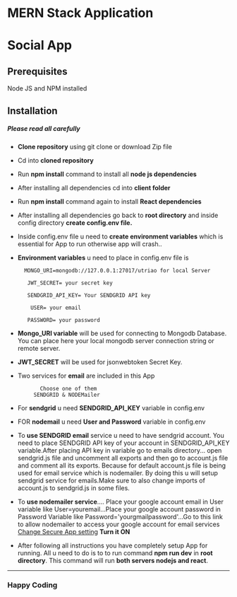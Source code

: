 # MERN Stack Application

# Social App

## Prerequisites

Node JS and NPM installed

## Installation

##### Please read all carefully

- **Clone repository** using git clone or download Zip file

- Cd into **cloned repository**

- Run **npm install** command to install all **node js dependencies**

- After installing all dependencies cd into **client folder**

- Run **npm install** command again to install **React dependencies**

- After installing all dependencies go back to **root directory** and inside config directory **create config.env file.**

- Inside config.env file u need to **create environment variables** which is essential for App to run otherwise app will crash..

- **Environment variables** u need to place in config.env file is

        MONGO_URI=mongodb://127.0.0.1:27017/utriao for local Server

         JWT_SECRET= your secret key

         SENDGRID_API_KEY= Your SENDGRID API key

          USER= your email

         PASSWORD= your password

* **Mongo_URI variable** will be used for connecting to Mongodb Database. You can place here your local mongodb server connection string or remote server.

* **JWT_SECRET** will be used for jsonwebtoken Secret Key.

* Two services for **email** are included in this App

             Choose one of them
           SENDGRID & NODEMailer

- For **sendgrid** u need **SENDGRID_API_KEY** variable in config.env

- FOR **nodemail** u need **User and Password** variable in config.env

- To **use SENDGRID email** service u need to have sendgrid account. You need to place SENDGRID API key of your account in SENDGRID_API_KEY variable.After placing API key in variable go to emails directory... open sendgrid.js file and uncomment all exports and then go to account.js file and comment all its exports. Because for default account.js file is being used for email service which is nodemailer. By doing this u will setup sendgrid service for emails.Make sure to also change imports of account.js to sendgrid.js in some files.

- To **use nodemailer service**.... Place your google account email in User variable like User=youremail...Place your google account password in Password Variable like Password='yourgmailpassword'...Go to this link to allow nodemailer to access your google account for email services [Change Secure App setting](https://myaccount.google.com/lesssecureapps) **Turn it ON**

- After following all instructions you have completely setup App for running. All u need to do is to to run command **npm run dev** in **root directory**. This command will run **both servers nodejs and react**.

---

### Happy Coding
